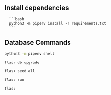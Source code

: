 ## Install dependencies

      ```bash
      python3 -m pipenv install -r requirements.txt
      ```

## Database Commands

   ```bash
   python3 -m pipenv shell
   ```

   ```bash
   flask db upgrade
   ```

   ```bash
   flask seed all
   ```

   ```bash
   flask run

   flask

